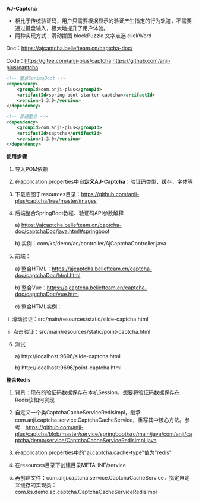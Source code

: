 **AJ-Captcha**

- 相比于传统验证码，用户只需要根据显示的验证产生指定的行为轨迹，不需要通过键盘输入，极大地提升了用户体验。
- 两种实现方式：滑动拼图 blockPuzzle  文字点选 clickWord



Doc：https://ajcaptcha.beliefteam.cn/captcha-doc/

Code：https://gitee.com/anji-plus/captcha    https://github.com/anji-plus/captcha



```xml
<!-- 整合SpringBoot -->
<dependency>
    <groupId>com.anji-plus</groupId>
    <artifactId>spring-boot-starter-captcha</artifactId>
    <version>1.3.0</version>
</dependency>

<!-- 普通整合 -->
<dependency>
    <groupId>com.anji-plus</groupId>
    <artifactId>captcha</artifactId>
    <version>1.3.0</version>
</dependency>
```



**使用步骤**

1. 导入POM依赖

2. 在application.properties中自**定义AJ-Captcha**：验证码类型、缓存、字体等

3. 下载底图于resources目录：https://github.com/anji-plus/captcha/tree/master/images

4. 后端整合SpringBoot教程、验证码API参数解释

   a)   https://ajcaptcha.beliefteam.cn/captcha-doc/captchaDoc/java.html#springboot

   b)   实例：com/ks/demo/ac/controller/AjCaptchaController.java

5. 前端：

   a)   整合HTML：https://ajcaptcha.beliefteam.cn/captcha-doc/captchaDoc/html.html

   b)   整合Vue：https://ajcaptcha.beliefteam.cn/captcha-doc/captchaDoc/vue.html

   c)   整合HTML实例：

​         i.      滑动验证：src/main/resources/static/slide-captcha.html

​         ii.      点击验证：src/main/resources/static/point-captcha.html

6. 测试

   a)   http://localhost:9696/slide-captcha.html

   b)   http://localhost:9696/point-captcha.html



 

**整合Redis**

1)   背景：现在的验证码数据保存在本机Session，想要将验证码数据保存在Redis该如何实现

2)   自定义一个类CaptchaCacheServiceRedisImpl，继承com.anji.captcha.service.CaptchaCacheService，重写其中核心方法。参考：https://github.com/anji-plus/captcha/blob/master/service/springboot/src/main/java/com/anji/captcha/demo/service/CaptchaCacheServiceRedisImpl.java

3)   在application.properties中的"aj.captcha.cache-type"值为"redis"

4)   在resources目录下创建目录META-INF/service

5)   再创建文件：com.anji.captcha.service.CaptchaCacheService，指定自定义缓存的实现类：com.ks.demo.ac.captcha.CaptchaCacheServiceRedisImpl



